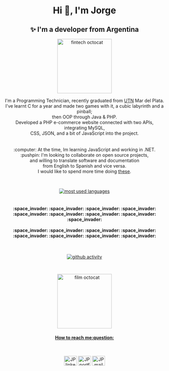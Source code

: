 <h1 align="center">Hi 👋, I'm Jorge</h1>

<h2 align="center">✨ I'm a developer from Argentina</h3>


<p align="center">
  <img src="https://octodex.github.com/images/Fintechtocat.png" title="fintechtocat" width="170" alt="fintech octocat">
</p>

<p align="center">
  I'm a Programming Technician, recently graduated from <a href="http://mdp.utn.edu.ar/">UTN</a> Mar del Plata.<br>I've learnt C for a year and made two games with it, a cubic labyrinth and a pinball;<br> then OOP through Java & PHP.<br>Developed a PHP e-commerce website connected with two APIs, integrating MySQL, <br>CSS, JSON, and a bit of JavaScript into the project.<br><br><br>
  :computer: At the time, Im learning JavaScript and working in .NET.<br>
  :pushpin: I'm looking to collaborate on open source projects,<br>and willing to translate software and documentation <br>from English to Spanish and vice versa.
  <br>I would like to spend more time doing <a href="https://soundcloud.com/user-856980075-832932942/sets/games">these</a>.
</p><br>


<p align="center">
  <a href="#">
    <img src="https://github-readme-stats.vercel.app/api/top-langs/?username=JorgePiaggio&layout=compact" alt="most used languages"/>
  </a><br> 
  <h4 align="center">
    <br>:space_invader:  :space_invader:  :space_invader:  :space_invader:  :space_invader:  :space_invader:  :space_invader:  :space_invader:  :space_invader: <br> 
    <br>:space_invader:  :space_invader:  :space_invader:  :space_invader:  :space_invader:  :space_invader:  :space_invader:  :space_invader:<br>
    </h4>
  </p><br>
<p align="center">   
  <a href="#">
    <img src="https://github-readme-stats.vercel.app/api?username=JorgePiaggio&show_icons=true&theme=tokyonight" alt="github activity"/>
</p><br>

<p align="center">
  <img src="https://octodex.github.com/images/filmtocat.png" title="filmtocat" width="170" alt="film octocat">
</p>

<h4 align="center">How to reach me:question:</h4><br>
<p align="center">
  <a href="https://linkedin.com/in/jp-code" target="blank"><img align="center" src="https://cdn.jsdelivr.net/npm/simple-icons@3.0.1/icons/linkedin.svg" alt="JP linkedin contact" height="30" width="40" /></a>
  <a href = "https://jorgepiaggio.github.io" target="blank"><img align="center" src="https://cdn.jsdelivr.net/npm/simple-icons@3.0.1/icons/firefoxbrowser.svg" alt="JP portfolio" height="30" width="40" /></a>
  <a href = "mailto: proto2345@protonmail.com" target="blank"><img align="center" src="https://cdn.jsdelivr.net/npm/simple-icons@3.0.1/icons/protonmail.svg" alt="JP mail contact" height="30" width="40" /></a>
</p><br><br>
